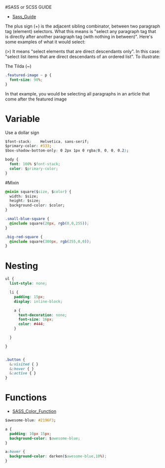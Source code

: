 #SASS or SCSS GUIDE
* [Sass_Guide](https://sass-lang.com/guide)


The plus sign (+) is the adjacent sibling combinator, between two paragraph 
tag (element) selectors. What this means is "select any paragraph tag that 
is directly after another paragraph tag (with nothing in between)". Here's some examples of what it would select:



(>) It means "select elements that are direct descendants only". In this case:
"select list items that are direct descendants of an ordered list". To illustrate:



The Tilda (~) 
```css
.featured-image ~ p {
  font-size: 90%;
}
```
In that example, you would be selecting all paragraphs in an article that come after the featured image 


# Variable
Use a dollar sign
```css
$font-stack:    Helvetica, sans-serif;
$primary-color: #333;
$box-shadow-bottom-only: 0 2px 1px 0 rgba(0, 0, 0, 0.2);

body {
  font: 100% $font-stack;
  color: $primary-color;
}
```


#Mixin


```css
@mixin square($size, $color) {
  width: $size;
  height: $size;
  background-color: $color;
}

.small-blue-square {
  @include square(20px, rgb(0,0,255));
}

.big-red-square {
  @include square(300px, rgb(255,0,0));
}
```

# Nesting
```css
ul {
  list-style: none;

  li {
    padding: 15px;
    display: inline-block;

    a {
      text-decoration: none;
      font-size: 16px;
      color: #444;
    }

  }

}


.button {
  &:visited { }
  &:hover { }
  &:active { }
}
```


# Functions
* [SASS_Color_Function](https://sass-lang.com/documentation/functions/color)


```css
$awesome-blue: #2196F3;

a {
  padding: 10px 15px;
  background-color: $awesome-blue;
}

a:hover {
  background-color: darken($awesome-blue,10%);
}
```
